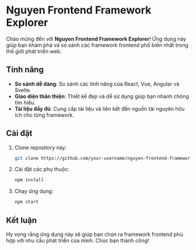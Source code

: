 # Nguyen Frontend Framework Explorer

Chào mừng đến với **Nguyen Frontend Framework Explorer**! Ứng dụng này giúp bạn khám phá và so sánh các framework frontend phổ biến nhất trong thế giới phát triển web.

## Tính năng
- **So sánh dễ dàng**: So sánh các tính năng của React, Vue, Angular và Svelte.
- **Giao diện thân thiện**: Thiết kế đẹp và dễ sử dụng giúp bạn nhanh chóng tìm hiểu.
- **Tài liệu đầy đủ**: Cung cấp tài liệu và liên kết đến nguồn tài nguyên hữu ích cho từng framework.

## Cài đặt
1. Clone repository này:
   ```bash
   git clone https://github.com/your-username/nguyen-frontend-framework-explorer.git
   ```
2. Cài đặt các phụ thuộc:
   ```bash
   npm install
   ```
3. Chạy ứng dụng:
   ```bash
   npm start
   ```

## Kết luận
Hy vọng rằng ứng dụng này sẽ giúp bạn chọn ra framework frontend phù hợp với nhu cầu phát triển của mình. Chúc bạn thành công!